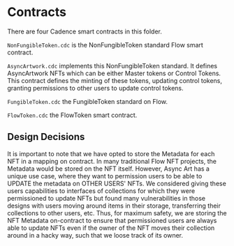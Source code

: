 # Contracts

There are four Cadence smart contracts in this folder.

`NonFungibleToken.cdc` is the NonFungibleToken standard Flow smart contract.

`AsyncArtwork.cdc` implements this NonFungibleToken standard. It defines AsyncArtwork NFTs which can be either Master tokens or Control Tokens. This contract defines the minting of these tokens, updating control tokens, granting permissions to other users to update control tokens.

`FungibleToken.cdc` the FungibleToken standard on Flow.

`FlowToken.cdc` the FlowToken smart contract.

## Design Decisions

It is important to note that we have opted to store the Metadata for each NFT in a mapping on contract. In many traditional Flow NFT projects, the Metadata would be stored on the NFT itself. However, Async Art has a unique use case, where they want to permission users to be able to UPDATE the metadata on OTHER USERS' NFTs. We considered giving these users capabilities to interfaces of collections for which they were permissioned to update NFTs but found many vulnerabilities in those designs with users moving around items in their storage, transferring their collections to other users, etc. Thus, for maximum safety, we are storing the NFT Metadata on-contract to ensure that permissioned users are always able to update NFTs even if the owner of the NFT moves their collection around in a hacky way, such that we loose track of its owner.